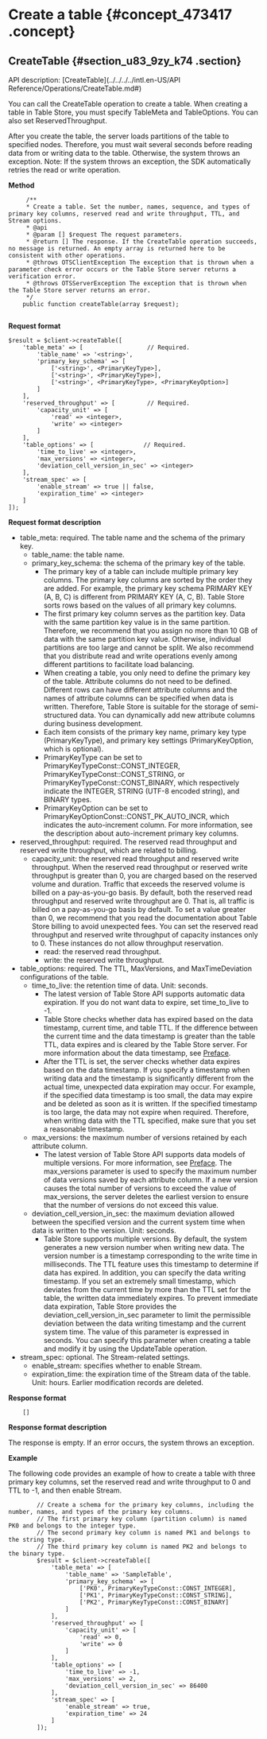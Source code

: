 # Create a table {#concept_473417 .concept}

## CreateTable {#section_u83_9zy_k74 .section}

API description: [CreateTable](../../../../intl.en-US/API Reference/Operations/CreateTable.md#)

You can call the CreateTable operation to create a table. When creating a table in Table Store, you must specify TableMeta and TableOptions. You can also set ReservedThroughput.

After you create the table, the server loads partitions of the table to specified nodes. Therefore, you must wait several seconds before reading data from or writing data to the table. Otherwise, the system throws an exception. Note: If the system throws an exception, the SDK automatically retries the read or write operation.

**Method**

``` {#codeblock_oes_op0_e9d .language-php}
     /**
     * Create a table. Set the number, names, sequence, and types of primary key columns, reserved read and write throughput, TTL, and Stream options.
     * @api
     * @param [] $request The request parameters.
     * @return [] The response. If the CreateTable operation succeeds, no message is returned. An empty array is returned here to be consistent with other operations.
     * @throws OTSClientException The exception that is thrown when a parameter check error occurs or the Table Store server returns a verification error.
     * @throws OTSServerException The exception that is thrown when the Table Store server returns an error.
     */
    public function createTable(array $request);
			
```

**Request format**

``` {#codeblock_enz_8xw_0s0 .language-php}
$result = $client->createTable([
    'table_meta' => [                  // Required.
        'table_name' => '<string>', 
        'primary_key_schema' => [
            ['<string>', <PrimaryKeyType>], 
            ['<string>', <PrimaryKeyType>],
            ['<string>', <PrimaryKeyType>, <PrimaryKeyOption>]
        ]
    ], 
    'reserved_throughput' => [         // Required.
        'capacity_unit' => [
            'read' => <integer>, 
            'write' => <integer>
        ]
    ],
    'table_options' => [              // Required.
        'time_to_live' => <integer>,   
        'max_versions' => <integer>,    
        'deviation_cell_version_in_sec' => <integer>  
    ],
    'stream_spec' => [
        'enable_stream' => true || false,
        'expiration_time' => <integer>
    ]
]);            
```

**Request format description**

-   table\_meta: required. The table name and the schema of the primary key.
    -   table\_name: the table name.
    -   primary\_key\_schema: the schema of the primary key of the table.
        -   The primary key of a table can include multiple primary key columns. The primary key columns are sorted by the order they are added. For example, the primary key schema PRIMARY KEY \(A, B, C\) is different from PRIMARY KEY \(A, C, B\). Table Store sorts rows based on the values of all primary key columns.
        -   The first primary key column serves as the partition key. Data with the same partition key value is in the same partition. Therefore, we recommend that you assign no more than 10 GB of data with the same partition key value. Otherwise, individual partitions are too large and cannot be split. We also recommend that you distribute read and write operations evenly among different partitions to facilitate load balancing.
        -   When creating a table, you only need to define the primary key of the table. Attribute columns do not need to be defined. Different rows can have different attribute columns and the names of attribute columns can be specified when data is written. Therefore, Table Store is suitable for the storage of semi-structured data. You can dynamically add new attribute columns during business development.
        -   Each item consists of the primary key name, primary key type \(PrimaryKeyType\), and primary key settings \(PrimaryKeyOption, which is optional\).
        -   PrimaryKeyType can be set to PrimaryKeyTypeConst::CONST\_INTEGER, PrimaryKeyTypeConst::CONST\_STRING, or PrimaryKeyTypeConst::CONST\_BINARY, which respectively indicate the INTEGER, STRING \(UTF-8 encoded string\), and BINARY types.
        -   PrimaryKeyOption can be set to PrimaryKeyOptionConst::CONST\_PK\_AUTO\_INCR, which indicates the auto-increment column. For more information, see the description about auto-increment primary key columns.
-   reserved\_throughput: required. The reserved read throughput and reserved write throughput, which are related to billing.
    -   capacity\_unit: the reserved read throughput and reserved write throughput. When the reserved read throughput or reserved write throughput is greater than 0, you are charged based on the reserved volume and duration. Traffic that exceeds the reserved volume is billed on a pay-as-you-go basis. By default, both the reserved read throughput and reserved write throughput are 0. That is, all traffic is billed on a pay-as-you-go basis by default. To set a value greater than 0, we recommend that you read the documentation about Table Store billing to avoid unexpected fees. You can set the reserved read throughput and reserved write throughput of capacity instances only to 0. These instances do not allow throughput reservation.
        -   read: the reserved read throughput.
        -   write: the reserved write throughput.
-   table\_options: required. The TTL, MaxVersions, and MaxTimeDeviation configurations of the table.
    -   time\_to\_live: the retention time of data. Unit: seconds.
        -   The latest version of Table Store API supports automatic data expiration. If you do not want data to expire, set time\_to\_live to -1.
        -   Table Store checks whether data has expired based on the data timestamp, current time, and table TTL. If the difference between the current time and the data timestamp is greater than the table TTL, data expires and is cleared by the Table Store server. For more information about the data timestamp, see [Preface](../../../../intl.en-US/hide/Preface.md#).
        -   After the TTL is set, the server checks whether data expires based on the data timestamp. If you specify a timestamp when writing data and the timestamp is significantly different from the actual time, unexpected data expiration may occur. For example, if the specified data timestamp is too small, the data may expire and be deleted as soon as it is written. If the specified timestamp is too large, the data may not expire when required. Therefore, when writing data with the TTL specified, make sure that you set a reasonable timestamp.
    -   max\_versions: the maximum number of versions retained by each attribute column.
        -   The latest version of Table Store API supports data models of multiple versions. For more information, see [Preface](../../../../intl.en-US/hide/Preface.md#). The max\_versions parameter is used to specify the maximum number of data versions saved by each attribute column. If a new version causes the total number of versions to exceed the value of max\_versions, the server deletes the earliest version to ensure that the number of versions do not exceed this value.
    -   deviation\_cell\_version\_in\_sec: the maximum deviation allowed between the specified version and the current system time when data is written to the version. Unit: seconds.
        -   Table Store supports multiple versions. By default, the system generates a new version number when writing new data. The version number is a timestamp corresponding to the write time in milliseconds. The TTL feature uses this timestamp to determine if data has expired. In addition, you can specify the data writing timestamp. If you set an extremely small timestamp, which deviates from the current time by more than the TTL set for the table, the written data immediately expires. To prevent immediate data expiration, Table Store provides the deviation\_cell\_version\_in\_sec parameter to limit the permissible deviation between the data writing timestamp and the current system time. The value of this parameter is expressed in seconds. You can specify this parameter when creating a table and modify it by using the UpdateTable operation.
-   stream\_spec: optional. The Stream-related settings.
    -   enable\_stream: specifies whether to enable Stream.
    -   expiration\_time: the expiration time of the Stream data of the table. Unit: hours. Earlier modification records are deleted.

**Response format**

``` {#codeblock_r6g_qan_hsm .language-php}
    []      
```

**Response format description**

The response is empty. If an error occurs, the system throws an exception.

**Example**

The following code provides an example of how to create a table with three primary key columns, set the reserved read and write throughput to 0 and TTL to -1, and then enable Stream.

``` {#codeblock_ms3_zvs_cdh .language-php}
        // Create a schema for the primary key columns, including the number, names, and types of the primary key columns.
        // The first primary key column (partition column) is named PK0 and belongs to the integer type.
        // The second primary key column is named PK1 and belongs to the string type.
        // The third primary key column is named PK2 and belongs to the binary type.
        $result = $client->createTable([
            'table_meta' => [
                'table_name' => 'SampleTable', 
                'primary_key_schema' => [
                    ['PK0', PrimaryKeyTypeConst::CONST_INTEGER], 
                    ['PK1', PrimaryKeyTypeConst::CONST_STRING],
                    ['PK2', PrimaryKeyTypeConst::CONST_BINARY]
                ]
            ], 
            'reserved_throughput' => [
                'capacity_unit' => [
                    'read' => 0, 
                    'write' => 0
                ]
            ],
            'table_options' => [
                'time_to_live' => -1,   
                'max_versions' => 2,    
                'deviation_cell_version_in_sec' => 86400  
            ],
            'stream_spec' => [
                'enable_stream' => true,
                'expiration_time' => 24
            ]
        ]);       
```


